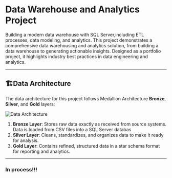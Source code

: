 
# Data Warehouse and Analytics Project

Building a modern data warehouse with SQL Server,including ETL processes, data modeling, and analytics. This project demonstrates a comprehensive data warehousing and analytics solution, from building a data warehouse to generating actionable insights. Designed as a portfolio project, it highlights industry best practices in data engineering and analytics.
- - - -
## 🏗️Data Architecture

The data architecture for this project follows Medallion Architecture **Bronze**, **Silver**, and **Gold** layers:

![Data Architecture]()
1. **Bronze Layer**: Stores raw data exactly as received from source systems. Data is loaded from CSV files into a SQL Server databas
2. **Silver Layer**: Cleans, standardizes, and organizes data to make it ready for analysis.
3. **Gold Layer**: Contains refined, structured data in a star schema format for reporting and analytics.
- - - -
### **In process!!!**
